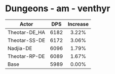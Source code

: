 # Dungeons - am - venthyr
| Actor | DPS | Increase |
|---|:---:|:---:|
|Theotar-DE_HA|6182|3.22%|
|Theotar-SS-DE|6172|3.06%|
|Nadjia-DE|6096|1.79%|
|Theotar-RP-DE|6089|1.67%|
|Base|5989|0.00%|
